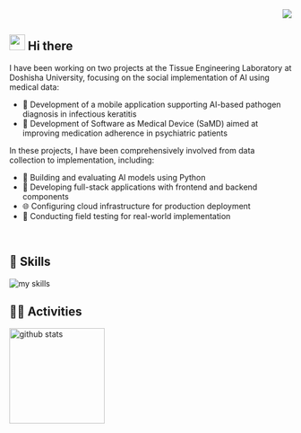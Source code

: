<!-- 1. GitHub usernameを変更 -->
<div align="right">
  <img src="https://komarev.com/ghpvc/?username=Kouta-i5" />
</div>


<!-- 2. プロフィールや連絡先を変更 -->
## <img src="https://media.giphy.com/media/hvRJCLFzcasrR4ia7z/giphy.gif" width="28"> Hi there

I have been working on two projects at the Tissue Engineering Laboratory at Doshisha University, 
focusing on the social implementation of AI using medical data:
- 📱 Development of a mobile application supporting AI-based pathogen diagnosis in infectious keratitis
- 💊 Development of Software as Medical Device (SaMD) aimed at improving medication adherence in psychiatric patients

In these projects, I have been comprehensively involved from data collection to implementation, including:
- 🐍 Building and evaluating AI models using Python
- 📱 Developing full-stack applications with frontend and backend components
- 🌐 Configuring cloud infrastructure for production deployment
- 📝 Conducting field testing for real-world implementation

<br>


<!-- 3. 好きな技術スタックに変更 -->
<!-- ライトモート：theme=light -->
<!-- アイコンの選択肢一覧：https://arc.net/l/quote/zizyykfh -->
## 🌱 Skills
<img alt="my skills" src="https://skillicons.dev/icons?theme=light&perline=7&i=html,css,js,ts,react,figma,python,fastapi,docker,aws,gcp" />
<br>


<!-- 4. GitHub usernameを変更, 2箇所 -->
<!-- ライトモート：theme=light  -->
## 🏃‍♀️ Activities
<div align="left"> 
  <img alt="github stats" height="170px" src="https://github-readme-stats.vercel.app/api?username=Kouta-i5&theme=light&layout=compact" />
</div>
